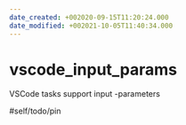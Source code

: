 ```yaml
---
date_created: +002020-09-15T11:20:24.000
date_modified: +002021-10-05T11:40:34.000
---
```


# vscode_input_params

VSCode tasks support input -parameters

#self/todo/pin
